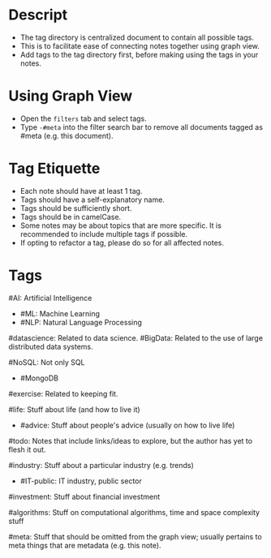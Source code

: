 Descript
 ===
- The tag directory is centralized document to contain all possible tags.
- This is to facilitate ease of connecting notes together using graph view.
- Add tags to the tag directory first, before making using the tags in your notes.

Using Graph View
 ===
- Open the `filters` tab and select tags.
- Type `-#meta` into the filter search bar to remove all documents tagged as #meta (e.g. this document).

Tag Etiquette
 ===
- Each note should have at least 1 tag.
- Tags should have a self-explanatory name.
- Tags should be sufficiently short.
- Tags should be in camelCase.
- Some notes may be about topics that are more specific. It is recommended to include multiple tags if possible.
- If opting to refactor a tag, please do so for all affected notes.

Tags
 ===
#AI: Artificial Intelligence
- #ML: Machine Learning
- #NLP: Natural Language Processing

#datascience: Related to data science. 
#BigData: Related to the use of large distributed data systems.

#NoSQL: Not only SQL
- #MongoDB 

 #exercise: Related to keeping fit.

#life: Stuff about life (and how to live it)
- #advice: Stuff about people's advice (usually on how to live life)

#todo: Notes that include links/ideas to explore, but the author has yet to flesh it out.

#industry: Stuff about a particular industry (e.g. trends)
- #IT-public: IT industry, public sector

#investment: Stuff about financial investment

#algorithms: Stuff on computational algorithms, time and space complexity stuff

#meta: Stuff that should be omitted from the graph view; usually pertains to meta things that are metadata (e.g. this note). 